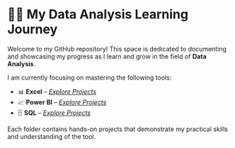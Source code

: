 # 👨‍💻 My Data Analysis Learning Journey

Welcome to my GitHub repository! This space is dedicated to documenting and showcasing my progress as I learn and grow in the field of **Data Analysis**.

I am currently focusing on mastering the following tools:

- 📊 **Excel** – *[Explore Projects](./Excel%20Learning)*
- 📈 **Power BI** – *[Explore Projects](./Power%20BI%20Learning)*
- 🗄️ **SQL** – *[Explore Projects](./SQL%20Learning/PostgreSQL/Projects/)*

Each folder contains hands-on projects that demonstrate my practical skills and understanding of the tool.

